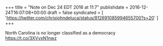 +++
title = "Note on Dec 24 EDT 2016 at 11:7"
publishdate = 2016-12-24T16:07:08+00:00
draft = false
syndicated = [ 'https://twitter.com/chrisjohndeluca/status/812691085994655700?s=20' ]
+++

North Carolina is no longer classified as a democracy https://t.co/3XVvxN1nwz
